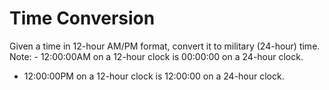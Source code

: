 # Time Conversion
Given a time in 12-hour AM/PM format, convert it to military (24-hour) time. <br />
Note: - 12:00:00AM on a 12-hour clock is 00:00:00 on a 24-hour clock. <br />
- 12:00:00PM on a 12-hour clock is 12:00:00 on a 24-hour clock. <br />
